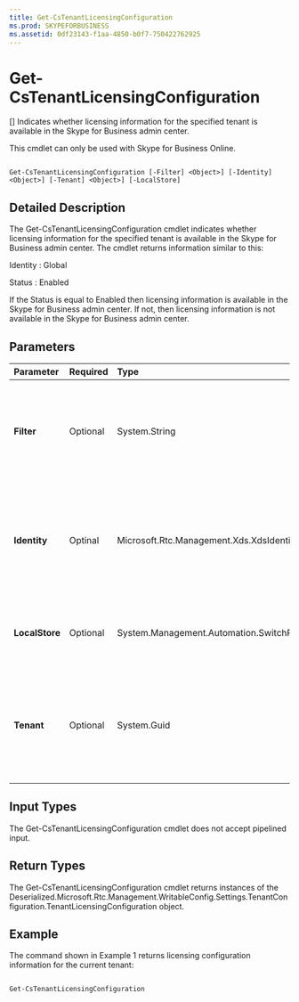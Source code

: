 ```yaml
---
title: Get-CsTenantLicensingConfiguration
ms.prod: SKYPEFORBUSINESS
ms.assetid: 0df23143-f1aa-4850-b0f7-750422762925
---
```



# Get-CsTenantLicensingConfiguration
[]
Indicates whether licensing information for the specified tenant is available in the Skype for Business admin center.
  
    
    

This cmdlet can only be used with Skype for Business Online.
```

Get-CsTenantLicensingConfiguration [-Filter] <Object>] [-Identity] <Object>] [-Tenant] <Object>] [-LocalStore]

```


## Detailed Description

The Get-CsTenantLicensingConfiguration cmdlet indicates whether licensing information for the specified tenant is available in the Skype for Business admin center. The cmdlet returns information similar to this:
  
    
    
Identity : Global
  
    
    
Status : Enabled
  
    
    
If the Status is equal to Enabled then licensing information is available in the Skype for Business admin center. If not, then licensing information is not available in the Skype for Business admin center.
  
    
    

## Parameters



|**Parameter**|**Required**|**Type**|**Description**|
|:-----|:-----|:-----|:-----|
|**Filter** <br/> |Optional  <br/> |System.String  <br/> |Enables you to use wildcard characters in order to return a collection of tenant licensing configuration settings. Because each tenant is limited to a single, global collection of licensing configuration settings there is no need to use the Filter parameter.  <br/> |
|**Identity** <br/> |Optinal  <br/> |Microsoft.Rtc.Management.Xds.XdsIdentity  <br/> |Specifies the collection of tenant licensing configuration settings to be returned. Because each tenant is limited to a single, global collection of licensing settings there is no need include this parameter when calling the Get-CsTenantLicensingConfiguration cmdlet.  <br/> |
|**LocalStore** <br/> |Optional  <br/> |System.Management.Automation.SwitchParameter  <br/> |Retrieves the tenant licensing configuration data from the local replica of the Central Management store, rather than the Central Management store itself.  <br/> |
|**Tenant** <br/> |Optional  <br/> |System.Guid  <br/> |Globally unique identifier (GUID) of the tenant account whose licensing settings are being returned. For example:  <br/> -Tenant "38aad667-af54-4397-aaa7-e94c79ec2308"  <br/> You can return the tenant ID for each of your tenants by running this command:  <br/> Get-CsTenant | Select-Object DisplayName, TenantID  <br/> |
   

## Input Types

The Get-CsTenantLicensingConfiguration cmdlet does not accept pipelined input.
  
    
    

## Return Types

The Get-CsTenantLicensingConfiguration cmdlet returns instances of the Deserialized.Microsoft.Rtc.Management.WritableConfig.Settings.TenantConfiguration.TenantLicensingConfiguration object.
  
    
    

## Example

The command shown in Example 1 returns licensing configuration information for the current tenant:
  
    
    

```

Get-CsTenantLicensingConfiguration
```


